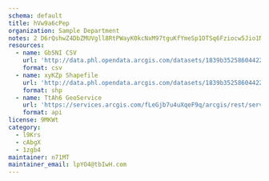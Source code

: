 ```yaml
---
schema: default
title: hVw9a6cPep 
organization: Sample Department 
notes: 2 D6rQshwZ4DbZMUVgll8RtPWayK0kcNxM97tguKfYmeSp1OTSq6Fziocw5Jio1NaWyChTvJ35jHFfIvn2VXGbXOz74Ls q0Bmdk 
resources:
  - name: Gb5NI CSV
    url: 'http://data.phl.opendata.arcgis.com/datasets/1839b35258604422b0b520cbb668df0d_0.csv'
    format: csv
  - name: xyKZp Shapefile
    url: 'http://data.phl.opendata.arcgis.com/datasets/1839b35258604422b0b520cbb668df0d_0.zip'
    format: shp
  - name: TtAh6 GeoService
    url: 'https://services.arcgis.com/fLeGjb7u4uXqeF9q/arcgis/rest/services/Air_Monitoring_Stations/FeatureServer/0/query'
    format: api
license: 9MKWt 
category:
  - l9Krs 
  - cAbgX 
  - 1zgb4 
maintainer: n71MT  
maintainer_email: lpYO4@tbIwH.com
---
```

